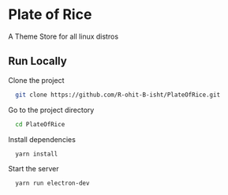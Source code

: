 
# Plate of Rice

A Theme Store for all linux distros


## Run Locally

Clone the project

```bash
  git clone https://github.com/R-ohit-B-isht/PlateOfRice.git
```

Go to the project directory

```bash
  cd PlateOfRice
```

Install dependencies

```bash
  yarn install
```

Start the server

```bash
  yarn run electron-dev
```

